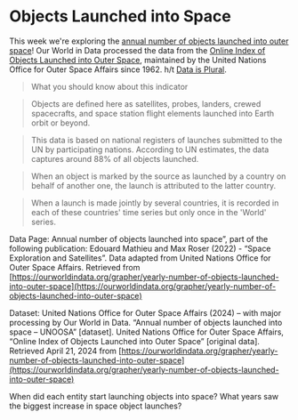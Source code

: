 # Objects Launched into Space 

This week we're exploring the [annual number of objects launched into outer space](https://ourworldindata.org/grapher/yearly-number-of-objects-launched-into-outer-space)! Our World in Data processed the data from the [Online Index of Objects Launched into Outer Space](https://www.unoosa.org/oosa/osoindex/search-ng.jspx), maintained by the United Nations Office for Outer Space Affairs since 1962. h/t [Data is Plural](https://www.data-is-plural.com/archive/2024-04-10-edition/).

> What you should know about this indicator

> Objects are defined here as satellites, probes, landers, crewed spacecrafts, and space station flight elements launched into Earth orbit or beyond.

> This data is based on national registers of launches submitted to the UN by participating nations. According to UN estimates, the data captures around 88% of all objects launched.

> When an object is marked by the source as launched by a country on behalf of another one, the launch is attributed to the latter country.

> When a launch is made jointly by several countries, it is recorded in each of these countries' time series but only once in the 'World' series.

Data Page: Annual number of objects launched into space”, part of the following publication: Edouard Mathieu and Max Roser (2022) - “Space Exploration and Satellites”. Data adapted from United Nations Office for Outer Space Affairs. Retrieved from [https://ourworldindata.org/grapher/yearly-number-of-objects-launched-into-outer-space](https://ourworldindata.org/grapher/yearly-number-of-objects-launched-into-outer-space)

Dataset: United Nations Office for Outer Space Affairs (2024) – with major processing by Our World in Data. “Annual number of objects launched into space – UNOOSA” [dataset]. United Nations Office for Outer Space Affairs, “Online Index of Objects Launched into Outer Space” [original data]. Retrieved April 21, 2024 from [https://ourworldindata.org/grapher/yearly-number-of-objects-launched-into-outer-space](https://ourworldindata.org/grapher/yearly-number-of-objects-launched-into-outer-space)

When did each entity start launching objects into space? What years saw the biggest increase in space object launches?

